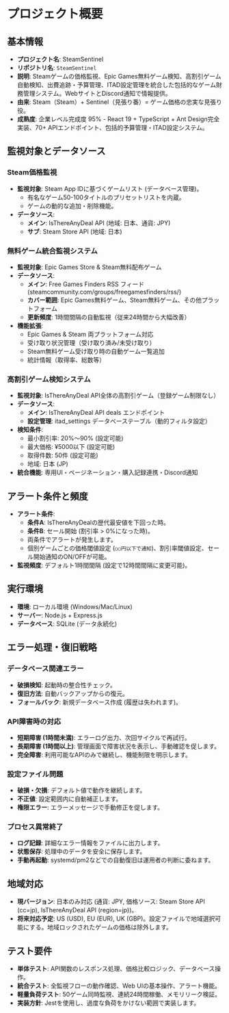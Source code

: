 # プロジェクト概要

## 基本情報

* **プロジェクト名**: SteamSentinel
* **リポジトリ名**: `SteamSentinel`
* **説明**: Steamゲームの価格監視、Epic Games無料ゲーム検知、高割引ゲーム自動検知、出費追跡・予算管理、ITAD設定管理を統合した包括的なゲーム財務管理システム。WebサイトとDiscord通知で情報提供。
* **由来**: Steam（Steam）+ Sentinel（見張り番）= ゲーム価格の忠実な見張り役。
* **成熟度**: 企業レベル完成度 95% - React 19 + TypeScript + Ant Design完全実装、70+ APIエンドポイント、包括的予算管理・ITAD設定システム。

## 監視対象とデータソース

### Steam価格監視
* **監視対象**: Steam App IDに基づくゲームリスト (データベース管理)。
    * 有名なゲーム50-100タイトルのプリセットリストを内蔵。
    * ゲームの動的な追加・削除機能。
* **データソース**:
    * **メイン**: IsThereAnyDeal API (地域: 日本、通貨: JPY)
    * **サブ**: Steam Store API (地域: 日本)

### 無料ゲーム統合監視システム
* **監視対象**: Epic Games Store & Steam無料配布ゲーム
* **データソース**:
    * **メイン**: Free Games Finders RSS フィード (steamcommunity.com/groups/freegamesfinders/rss/)
    * **カバー範囲**: Epic Games無料ゲーム、Steam無料ゲーム、その他プラットフォーム
    * **更新頻度**: 1時間間隔の自動監視（従来24時間から大幅改善）
* **機能拡張**:
    * Epic Games & Steam 両プラットフォーム対応
    * 受け取り状況管理（受け取り済み/未受け取り）
    * Steam無料ゲーム受け取り時の自動ゲーム一覧追加
    * 統計情報（取得率、総数等）

### 高割引ゲーム検知システム
* **監視対象**: IsThereAnyDeal API全体の高割引ゲーム（登録ゲーム制限なし）
* **データソース**:
    * **メイン**: IsThereAnyDeal API deals エンドポイント
    * **設定管理**: itad_settings データベーステーブル（動的フィルタ設定）
* **検知条件**:
    * 最小割引率: 20%〜90% (設定可能)
    * 最大価格: ¥5000以下 (設定可能) 
    * 取得件数: 50件 (設定可能)
    * 地域: 日本 (JP)
* **統合機能**: 専用UI・ページネーション・購入記録連携・Discord通知

## アラート条件と頻度

* **アラート条件**:
    * **条件A**: IsThereAnyDealの歴代最安値を下回った時。
    * **条件B**: セール開始 (割引率 > 0%になった時)。
    * 両条件でアラートが発生します。
    * 個別ゲームごとの価格閾値設定 (`○○円以下で通知`)、割引率閾値設定、セール開始通知のON/OFFが可能。
* **監視頻度**: デフォルト1時間間隔 (設定で12時間間隔に変更可能)。

## 実行環境

* **環境**: ローカル環境 (Windows/Mac/Linux)
* **サーバー**: Node.js + Express.js
* **データベース**: SQLite (データ永続化)

## エラー処理・復旧戦略

### データベース関連エラー

* **破損検知**: 起動時の整合性チェック。
* **復旧方法**: 自動バックアップからの復元。
* **フォールバック**: 新規データベース作成 (履歴は失われます)。

### API障害時の対応

* **短期障害 (1時間未満)**: エラーログ出力、次回サイクルで再試行。
* **長期障害 (1時間以上)**: 管理画面で障害状況を表示し、手動確認を促します。
* **完全障害**: 利用可能なAPIのみで継続し、機能制限を明示します。

### 設定ファイル問題

* **破損・欠損**: デフォルト値で動作を継続します。
* **不正値**: 設定範囲内に自動補正します。
* **権限エラー**: エラーメッセージで手動修正を促します。

### プロセス異常終了

* **ログ記録**: 詳細なエラー情報をファイルに出力します。
* **状態保存**: 処理中のデータを安全に保存します。
* **手動再起動**: systemd/pm2などでの自動復旧は運用者の判断に委ねます。

## 地域対応

* **現バージョン**: 日本のみ対応 (通貨: JPY, 価格ソース: Steam Store API (cc=jp), IsThereAnyDeal API (region=jp))。
* **将来対応予定**: US (USD), EU (EUR), UK (GBP)。設定ファイルで地域選択可能にする。地域ロックされたゲームの価格は除外します。

## テスト要件

* **単体テスト**: API関数のレスポンス処理、価格比較ロジック、データベース操作。
* **統合テスト**: 全監視フローの動作確認、Web UIの基本操作、アラート機能。
* **軽量負荷テスト**: 50ゲーム同時監視、連続24時間稼働、メモリリーク検証。
* **実装方針**: Jestを使用し、過度な負荷をかけない範囲で実装します。